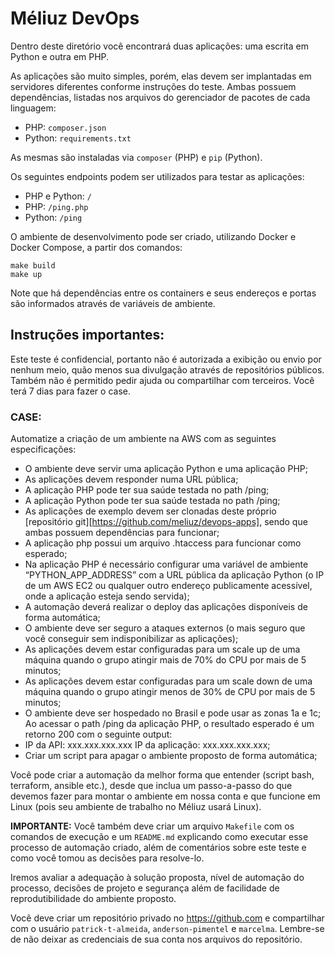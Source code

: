 # Méliuz DevOps

Dentro deste diretório você encontrará duas aplicações: uma escrita em Python e outra em PHP.

As aplicações são muito simples, porém, elas devem ser implantadas em servidores diferentes conforme instruções do teste. Ambas possuem dependências, listadas nos arquivos do gerenciador de pacotes de cada linguagem:

* PHP: `composer.json`
* Python: `requirements.txt`

As mesmas são instaladas via `composer` (PHP) e `pip` (Python).

Os seguintes endpoints podem ser utilizados para testar as aplicações:

* PHP e Python: `/`
* PHP: `/ping.php`
* Python: `/ping`

O ambiente de desenvolvimento pode ser criado, utilizando Docker e Docker Compose, a partir dos comandos:

    make build
    make up

Note que há dependências entre os containers e seus endereços e portas são informados através de variáveis de ambiente.

## Instruções importantes:
Este teste é confidencial, portanto não é autorizada a exibição ou envio por nenhum meio, quão menos sua divulgação através de repositórios públicos. Também não é permitido pedir ajuda ou compartilhar com terceiros.
Você terá 7 dias para fazer o case.

### CASE:
Automatize a criação de um ambiente na AWS com as seguintes especificações:
- O ambiente deve servir uma aplicação Python e uma aplicação PHP;
- As aplicações devem responder numa URL pública;
- A aplicação PHP pode ter sua saúde testada no path /ping;
- A aplicação Python pode ter sua saúde testada no path /ping;
- As aplicações de exemplo devem ser clonadas deste próprio [repositório git][https://github.com/meliuz/devops-apps], sendo que ambas possuem dependências para funcionar;
- A aplicação php possui um arquivo .htaccess para funcionar como esperado;
- Na aplicação PHP é necessário configurar uma variável de ambiente “PYTHON_APP_ADDRESS” com a URL pública da aplicação Python (o IP de um AWS EC2 ou qualquer outro endereço publicamente acessível, onde a aplicação esteja sendo servida);
- A automação deverá realizar o deploy das aplicações disponíveis de forma automática;
- O ambiente deve ser seguro a ataques externos (o mais seguro que você conseguir sem indisponibilizar as aplicações);
- As aplicações devem estar configuradas para um scale up de uma máquina quando o grupo atingir mais de 70% do CPU por mais de 5 minutos;
- As aplicações devem estar configuradas para um scale down de uma máquina quando o grupo atingir menos de 30% de CPU por mais de 5 minutos;
- O ambiente deve ser hospedado no Brasil e pode usar as zonas 1a e 1c;
Ao acessar o path /ping da aplicação PHP, o resultado esperado é um retorno 200 com o seguinte output:
- IP da API: xxx.xxx.xxx.xxx IP da aplicação: xxx.xxx.xxx.xxx;
- Criar um script para apagar o ambiente proposto de forma automática;

Você pode criar a automação da melhor forma que entender (script bash, terraform, ansible etc.), desde que inclua um passo-a-passo do que devemos fazer para montar o ambiente em nossa conta e que funcione em Linux (pois seu ambiente de trabalho no Méliuz usará Linux).

**IMPORTANTE:** Você também deve criar um arquivo `Makefile` com os comandos de execução e um `README.md` explicando como executar esse processo de automação criado, além de comentários sobre este teste e como você tomou as decisões para resolve-lo.

Iremos avaliar a adequação à solução proposta, nível de automação do processo, decisões de projeto e segurança além de facilidade de reprodutibilidade do ambiente proposto.

Você deve criar um repositório privado no  https://github.com e compartilhar com o usuário `patrick-t-almeida`, `anderson-pimentel` e `marcelma`.
Lembre-se de não deixar as credenciais de sua conta nos arquivos do repositório.
